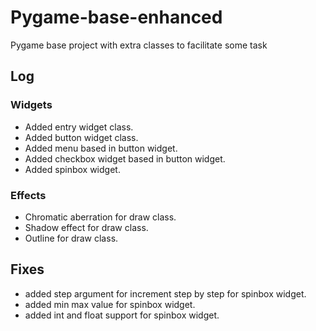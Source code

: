 # Pygame-base-enhanced
Pygame base project with extra classes to facilitate some task

## Log
### Widgets
- Added entry widget class.
- Added button widget class.
- Added menu based in button widget.
- Added checkbox widget based in button widget.
- Added spinbox widget.
### Effects
- Chromatic aberration for draw class.
- Shadow effect for draw class.
- Outline for draw class.

## Fixes
- added step argument for increment step by step for spinbox widget.
- added min max value for spinbox widget.
- added int and float support for spinbox widget.
